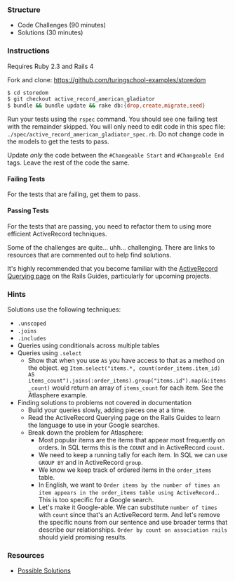 ### Structure

* Code Challenges (90 minutes)
* Solutions (30 minutes)

### Instructions

Requires Ruby 2.3 and Rails 4


Fork and clone: https://github.com/turingschool-examples/storedom

```bash
$ cd storedom
$ git checkout active_record_american_gladiator
$ bundle && bundle update && rake db:{drop,create,migrate,seed}
```

Run your tests using the `rspec` command. You should see one failing test with the remainder skipped. You will only need to edit code in this spec file: `./spec/active_record_american_gladiator_spec.rb`. Do not change code in the models to get the tests to pass.

Update _only_ the code between the `#Changeable Start` and `#Changeable End` tags. Leave the rest of the code the same.

#### Failing Tests

For the tests that are failing, get them to pass.

#### Passing Tests

For the tests that are passing, you need to refactor them to using more efficient ActiveRecord techniques.

Some of the challenges are quite... uhh... challenging. There are links to resources that are commented out to help find solutions.

It's highly recommended that you become familiar with the [ActiveRecord Querying page](http://guides.rubyonrails.org/active_record_querying.html) on the Rails Guides, particularly for upcoming projects.

### Hints

Solutions use the following techniques:

* `.unscoped`
* `.joins`
* `.includes`
* Queries using conditionals across multiple tables
* Queries using `.select`
  * Show that when you use `AS` you have access to that as a method on the object. eg `Item.select("items.*, count(order_items.item_id) AS items_count").joins(:order_items).group("items.id").map(&:items_count)` would return an array of `items_count` for each item. See the Atlasphere example.
* Finding solutions to problems not covered in documentation
  * Build your queries slowly, adding pieces one at a time.
  * Read the ActiveRecord Querying page on the Rails Guides to learn the language to use in your Google searches.
  * Break down the problem for Atlasphere:
    * Most popular items are the items that appear most frequently on orders. In SQL terms this is the `COUNT` and in ActiveRecord `count`.
    * We need to keep a running tally for each item. In SQL we can use `GROUP BY` and in ActiveRecord `group`.
    * We know we keep track of ordered items in the `order_items` table.
    * In English, we want to `Order items by the number of times an item appears in the order_items table using ActiveRecord.`. This is too specific for a Google search.
    * Let's make it Google-able. We can substitute `number of times` with `count` since that's an ActiveRecord term. And let's remove the specific nouns from our sentence and use broader terms that describe our relationships. `Order by count on association rails` should yield promising results.

### Resources

* [Possible Solutions](https://gist.github.com/jmejia/1a07f1300d7a1d13f97d)
